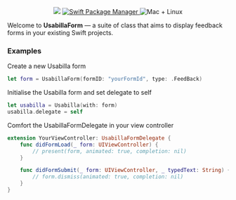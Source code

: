 <p align="center">
    <img src="https://img.shields.io/badge/Swift-5.0-orange.svg" />
    <a href="https://swift.org/package-manager">
        <img src="https://img.shields.io/cocoapods/v/UsabillaForm.svg" alt="Swift Package Manager" />
    </a>
    <img src="https://img.shields.io/badge/platforms-ios-brightgreen.svg?style=flat" alt="Mac + Linux" />
</p>

Welcome to **UsabillaForm** — a suite of class that aims to display feedback forms in your existing Swift projects. 

### Examples 

Create a new Usabilla form
```swift
let form = UsabillaForm(formID: "yourFormId", type: .FeedBack)
```

Initialise the Usabilla form and set delegate to self
```swift
let usabilla = Usabilla(with: form)
usabilla.delegate = self
```

Comfort the UsabillaFormDelegate in your view controller
```swift
extension YourViewController: UsabillaFormDelegate {
	func didFormLoad(_ form: UIViewController) {
		// present(form, animated: true, completion: nil)
	}

	func didFormSubmit(_ form: UIViewController, _ typedText: String) {
		// form.dismiss(animated: true, completion: nil)
	}	
}
```
